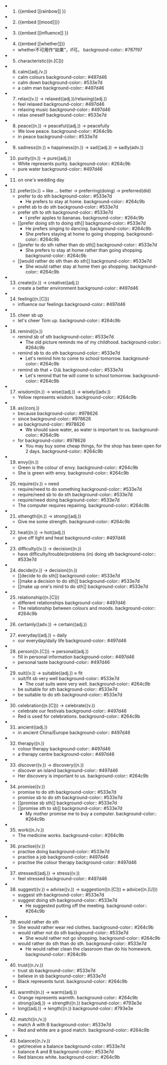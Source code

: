 -
  1. {{embed [[rainbow]] }}
-
  2. {{embed [[mood]]}}
-
  3. {{embed [[influence]] }}
-
  4. {{embed [[whether]]}}
	- whether不可用作“如果”，if可。
	  background-color:: #787f97
- 5. characteristic((n.[C]))
- 6. calm((adj./v.))
	- calm colours
	  background-color:: #497d46
	- calm down
	  background-color:: #533e7d
	- a calm man
	  background-color:: #497d46
- 7. relax((v.)) -> relaxed((adj.))/relaxing((adj.))
	- feel relaxed
	  background-color:: #497d46
	- relaxing music
	  background-color:: #497d46
	- relax oneself
	  background-color:: #533e7d
- 8. peace((n.)) -> peaceful((adj.)) -> peacefully
	- We love peace.
	  background-color:: #264c9b
	- in peace
	  background-color:: #533e7d
- 9. sadness((n.)) ≈ happiness((n.)) -> sad((adj.)) -> sadly(adv.))
- 10. purity((n.)) -> pure((adj.))
	- White represents purity.
	  background-color:: #264c9b
	- pure water
	  background-color:: #497d46
- 11. on one's wedding day
- 12. prefer((v.)) = like ... better -> preferring(doing) -> preferred(did)
	- prefer to do sth
	  background-color:: #533e7d
		- He prefers to stay at home.
		  background-color:: #264c9b
	- prefet sb to do sth
	  background-color:: #533e7d
	- prefer sth to sth
	  background-color:: #533e7d
		- I prefer apples to bananas.
		  background-color:: #264c9b
	- [[prefer doing sth to doing sth]]
	  background-color:: #533e7d
		- He prefers singing to dancing.
		  background-color:: #264c9b
		- She prefers staying at home to going shopping.
		  background-color:: #264c9b
	- [[prefer to do sth rather than do sth]]
	  background-color:: #533e7d
		- She prefers to stay at home rather than going shopping.
		  background-color:: #264c9b
	- [[would rather do sth than do sth]]
	  background-color:: #533e7d
		- She would rather stay at home then go shopping.
		  background-color:: #264c9b
- 13.  create((v.)) -> creative((adj.))
	- create a better environment
	  background-color:: #497d46
- 14. feeling((n.[C]))
	- influence our feelings
	  background-color:: #497d46
- 15. cheer sb up
	- let's cheer Tom up.
	  background-color:: #264c9b
- 16. remind((v.))
	- remind sb of sth
	  background-color:: #533e7d
		- The old picture reminds me of my childhood.
		  background-color:: #264c9b
	- remind sb to do sth
	  background-color:: #533e7d
		- Let's remind him to come to school tomorrow.
		  background-color:: #264c9b
	- remind sb that + O从
	  background-color:: #533e7d
		- Let's remind that he will come to school tomorrow.
		  background-color:: #264c9b
- 17. wisdom((n.)) -> wise((adj.)) -> wisely((adv.))
	- Yellow represents wisdom.
	  background-color:: #264c9b
- 18. as((conj.))
	- because
	  background-color:: #978626
	- since
	  background-color:: #978626
	- as
	  background-color:: #978626
		- We should save water, as water is important to us.
		  background-color:: #264c9b
	- for
	  background-color:: #978626
		- You may buy some cheap things, for the shop has been open for 2 days.
		  background-color:: #264c9b
- 19. envy((n.))
	- Green is the colour of envy.
	  background-color:: #264c9b
	- She is green with envy.
	  background-color:: #264c9b
- 20. require((v.)) = need
	- require/need to do something
	  background-color:: #533e7d
	- require/need sb to do sth
	  background-color:: #533e7d
	- require/need doing
	  background-color:: #533e7d
	- The computer requires repairing.
	  background-color:: #264c9b
- 21. sthength((n.)) -> strong((adj.))
	- Give me some strength.
	  background-color:: #264c9b
- 22. heat((n.)) -> hot((adj.))
	- give off light and heat
	  background-color:: #497d46
- 23. difficulty((v.)) -> decision((n.))
	- have difficulty/trouble/problems (in) doing sth
	  background-color:: #533e7d
- 24. decide((v.)) -> decision((n.))
	- [[decide to do sth]]
	  background-color:: #533e7d
	- [[make a decision to do sth]]
	  background-color:: #533e7d
	- [[make up one's mind to do sth]]
	  background-color:: #533e7d
- 25. relationship((n.[C]))
	- different relationships
	  background-color:: #497d46
	- The relationship between colours and moods.
	  background-color:: #264c9b
- 26. certainly((adv.)) -> certain((adj.))
- 27. everyday((adj.)) = daily
	- our everyday/daily life
	  background-color:: #497d46
- 28. person((n.[C])) -> personal((adj.))
	- fill in personal information
	  background-color:: #497d46
	- personal taste
	  background-color:: #497d46
- 29. suit((v.)) -> suitable((adj.)) ≈ fit
	- suit/fit sb very well
	  background-color:: #533e7d
		- The coat suits were very well.
		  background-color:: #264c9b
	- be suitable for sth
	  background-color:: #533e7d
	- be suitable to do sth
	  background-color:: #533e7d
- 30. celebration((n.[C])) -> celebrate((v.))
	- celebrate our festivals
	  background-color:: #497d46
	- Red is used for celebrations.
	  background-color:: #264c9b
- 31. ancient((adj.))
	- in ancient China/Europe
	  background-color:: #497d46
- 32. therapy((n.))
	- colour therapy
	  background-color:: #497d46
	- a therapy centre
	  background-color:: #497d46
- 33. discover((v.)) -> discovery((n.))
	- discover an island
	  background-color:: #497d46
	- Her discovery is important to us.
	  background-color:: #264c9b
- 34. promise((v.))
	- promise to do sth
	  background-color:: #533e7d
	- promise sb to do sth 
	  background-color:: #533e7d
	- [[promise sb sth]]
	  background-color:: #533e7d
	- [[promise sth to sb]]
	  background-color:: #533e7d
		- My mother promise me to buy a computer.
		  background-color:: #264c9b
- 35. work((n./v.))
	- The medicine works.
	  background-color:: #264c9b
- 36. practise((v.))
	- practise doing
	  background-color:: #533e7d
	- practise a job
	  background-color:: #497d46
	- practise the colour therapy
	  background-color:: #497d46
- 37. stressed((adj.)) -> stress((v.))
	- feel stressed
	  background-color:: #497d46
- 38. suggest((v.)) ≈ advise((v.)) -> suggestion((n.[C])) ≈ advice((n.[U]))
	- suggest sth
	  background-color:: #533e7d
	- suggest doing sth
	  background-color:: #533e7d
		- He suggested putting off the meeting.
		  background-color:: #264c9b
- 39. would rather do sth
	- She would rather wear red clothes.
	  background-color:: #264c9b
	- would rather not do sth
	  background-color:: #533e7d
		- She would rather not go shopping.
		  background-color:: #264c9b
	- would rather do sth than do sth.
	  background-color:: #533e7d
		- He would rather clean the classroom than do his homework.
		  background-color:: #264c9b
- 40. trust((n./v.))
	- trust sb
	  background-color:: #533e7d
	- believe in sb
	  background-color:: #533e7d
	- Black represents turst.
	  background-color:: #264c9b
- 41. warmth((n.)) -> warm((adj.))
	- Orange represents warmth.
	  background-color:: #264c9b
	- strong((adj.)) -> strength((n.))
	  background-color:: #793e3e
	- long((adj.)) -> length((n.))
	  background-color:: #793e3e
- 42. match((n./v.))
	- match A with B
	  background-color:: #533e7d
	- Red and white are a good match.
	  background-color:: #264c9b
- 43. balance((n./v.))
	- get/receive a balance
	  background-color:: #533e7d
	- balance A and B
	  background-color:: #533e7d
	- Red blances white.
	  background-color:: #264c9b